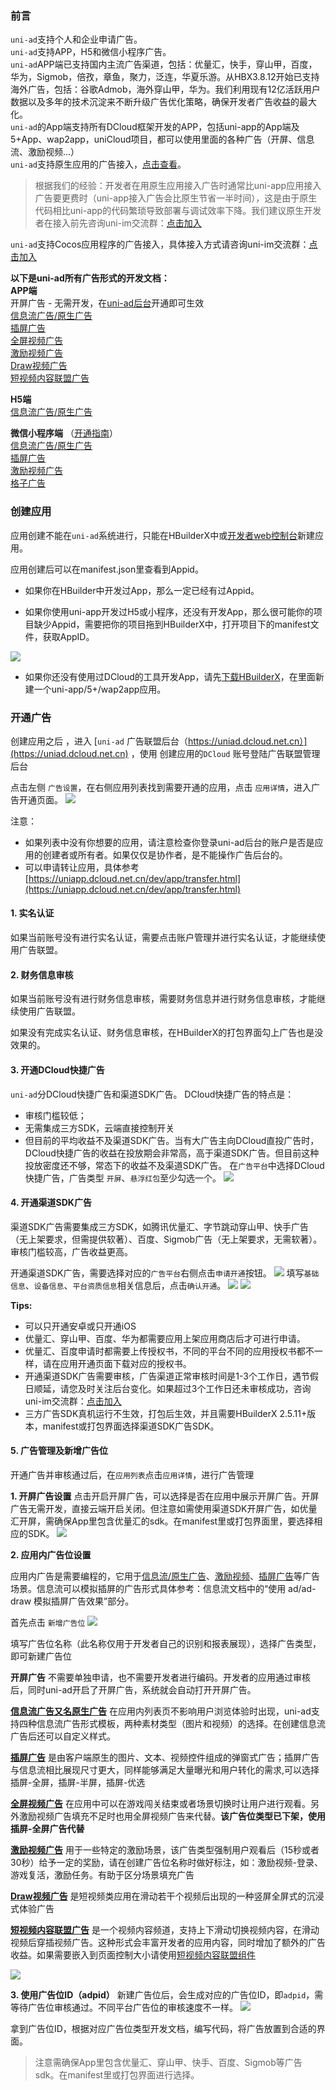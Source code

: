 ### 前言
`uni-ad`支持个人和企业申请广告。  
`uni-ad`支持APP，H5和微信小程序广告。  
`uni-ad`APP端已支持国内主流广告渠道，包括：优量汇，快手，穿山甲，百度，华为，Sigmob，倍孜，章鱼，聚力，泛连，华夏乐游。从HBX3.8.12开始已支持海外广告，包括：谷歌Admob，海外穿山甲，华为。我们利用现有12亿活跃用户数据以及多年的技术沉淀来不断升级广告优化策略，确保开发者广告收益的最大化。  
`uni-ad`的App端支持所有DCloud框架开发的APP，包括uni-app的App端及5+App、wap2app，uniCloud项目，都可以使用里面的各种广告（开屏、信息流、激励视频...）    
`uni-ad`支持原生应用的广告接入，[点击查看](https://ask.dcloud.net.cn/article/39505)。  

> 根据我们的经验：开发者在用原生应用接入广告时通常比uni-app应用接入广告要更费时（uni-app接入广告会比原生节省一半时间），这是由于原生代码相比uni-app的代码繁琐导致部署与调试效率下降。我们建议原生开发者在接入前先咨询uni-im交流群：[点击加入](https://im.dcloud.net.cn/#/?joinGroup=65d85fc09847e92db03ff81a)  

`uni-ad`支持Cocos应用程序的广告接入，具体接入方式请咨询uni-im交流群：[点击加入](https://im.dcloud.net.cn/#/?joinGroup=65d85fc09847e92db03ff81a)  

**以下是uni-ad所有广告形式的开发文档：**  
**APP端**  
开屏广告 - 无需开发，在[uni-ad后台](https://uniad.dcloud.net.cn/)开通即可生效  
[信息流广告/原生广告](https://uniapp.dcloud.net.cn/uni-ad/ad-component.html)  
[插屏广告](https://uniapp.dcloud.net.cn/uni-ad/ad-interstitial.html)  
[全屏视频广告](https://uniapp.dcloud.net.cn/uni-ad/ad-fullscreen-video.html)  
[激励视频广告](https://uniapp.dcloud.net.cn/uni-ad/ad-rewarded-video.html)  
[Draw视频广告](https://uniapp.dcloud.net.cn/uni-ad/ad-draw.html)  
[短视频内容联盟广告](https://uniapp.dcloud.net.cn/uni-ad/ad-content-page)  

**H5端**  
[信息流广告/原生广告](https://uniapp.dcloud.net.cn/uni-ad/ad-component.html)  

**微信小程序端** （[开通指南](https://uniapp.dcloud.net.cn/uni-ad/ad-weixin-dcloud.html)）  
[信息流广告/原生广告](https://uniapp.dcloud.net.cn/uni-ad/ad-component.html)  
[插屏广告](https://uniapp.dcloud.net.cn/uni-ad/ad-interstitial.html)  
[激励视频广告](https://uniapp.dcloud.net.cn/uni-ad/ad-rewarded-video.html)  
[格子广告](https://uniapp.dcloud.net.cn/uni-ad/ad-grid.html)  


### 创建应用
 
应用创建不能在`uni-ad`系统进行，只能在HBuilderX中或[开发者web控制台](https://dev.dcloud.net.cn/)新建应用。

应用创建后可以在manifest.json里查看到Appid。

- 如果你在HBuilder中开发过App，那么一定已经有过Appid。

- 如果你使用uni-app开发过H5或小程序，还没有开发App，那么很可能你的项目缺少Appid，需要把你的项目拖到HBuilderX中，打开项目下的manifest文件，获取AppID。

![](https://mp-7f3d7cc7-8148-4746-9d3c-2463e7ea14ea.cdn.bspapp.com/ad-open/hx_get_appid.png)

- 如果你还没有使用过DCloud的工具开发App，请先[下载HBuilderX](https://www.dcloud.io/hbuilderx.html)，在里面新建一个uni-app/5+/wap2app应用。

### 开通广告

创建应用之后 ，进入 [`uni-ad` 广告联盟后台（https://uniad.dcloud.net.cn）](https://uniad.dcloud.net.cn) ，使用 创建应用的`DCloud` 账号登陆广告联盟管理后台

点击左侧 `广告设置`，在右侧应用列表找到需要开通的应用，点击 `应用详情`，进入广告开通页面。
![](https://mp-7f3d7cc7-8148-4746-9d3c-2463e7ea14ea.cdn.bspapp.com/ad-open/appid_open_ad.png)

注意：
- 如果列表中没有你想要的应用，请注意检查你登录uni-ad后台的账户是否是应用的创建者或所有者。如果仅仅是协作者，是不能操作广告后台的。
- 可以申请转让应用，具体参考[https://uniapp.dcloud.net.cn/dev/app/transfer.html](https://uniapp.dcloud.net.cn/dev/app/transfer.html)


#### 1. 实名认证
如果当前账号没有进行实名认证，需要点击账户管理并进行实名认证，才能继续使用广告联盟。

#### 2. 财务信息审核
如果当前账号没有进行财务信息审核，需要财务信息并进行财务信息审核，才能继续使用广告联盟。

如果没有完成实名认证、财务信息审核，在HBuilderX的打包界面勾上广告也是没效果的。

#### 3. 开通DCloud快捷广告
`uni-ad`分DCloud快捷广告和渠道SDK广告。
DCloud快捷广告的特点是：
- 审核门槛较低；
- 无需集成三方SDK，云端直接控制开关
- 但目前的平均收益不及渠道SDK广告。当有大广告主向DCloud直投广告时，DCloud快捷广告的收益在投放期会非常高，高于渠道SDK广告。但目前这种投放密度还不够，常态下的收益不及渠道SDK广告。
在`广告平台`中选择DCloud快捷广告，广告类型 `开屏`、`悬浮红包`至少勾选一个。
![](https://mp-7f3d7cc7-8148-4746-9d3c-2463e7ea14ea.cdn.bspapp.com/ad-open/dcloud_splash_open.png)



#### 4. 开通渠道SDK广告

渠道SDK广告需要集成三方SDK，如腾讯优量汇、字节跳动穿山甲、快手广告（无上架要求，但需提供软著）、百度、Sigmob广告（无上架要求，无需软著）。审核门槛较高，广告收益更高。

开通渠道SDK广告，需要选择对应的`广告平台`右侧点击`申请开通`按钮。
![](https://mp-7f3d7cc7-8148-4746-9d3c-2463e7ea14ea.cdn.bspapp.com/ad-open/channel_app_open.png)
填写`基础信息`、`设备信息`、`平台资质信息`相关信息后，点击`确认开通`。
![](https://mp-7f3d7cc7-8148-4746-9d3c-2463e7ea14ea.cdn.bspapp.com/ad-open/baidu_open1.png)
![](https://mp-7f3d7cc7-8148-4746-9d3c-2463e7ea14ea.cdn.bspapp.com/ad-open/baidu_open2.png)



**Tips:**
- 可以只开通安卓或只开通iOS
- 优量汇、穿山甲、百度、华为都需要应用上架应用商店后才可进行申请。
- 优量汇、百度申请时都需要上传授权书，不同的平台不同的应用授权书都不一样，请在应用开通页面下载对应的授权书。
- 开通渠道SDK广告需要审核，广告渠道正常审核时间是1-3个工作日，遇节假日顺延，请您及时关注后台变化。如果超过3个工作日还未审核成功，咨询uni-im交流群：[点击加入](https://im.dcloud.net.cn/#/?joinGroup=65d85fc09847e92db03ff81a)
- 三方广告SDK真机运行不生效，打包后生效，并且需要HBuilderX 2.5.11+版本，manifest或打包界面选择渠道SDK广告SDK。


#### 5. 广告管理及新增广告位

开通广告并审核通过后，在`应用列表`点击`应用详情`，进行广告管理

**1. 开屏广告设置**
点击开启开屏广告，可以选择是否在应用中展示开屏广告。开屏广告无需开发，直接云端开启关闭。但注意如需使用渠道SDK开屏广告，如优量汇开屏，需确保App里包含优量汇的sdk。在manifest里或打包界面里，要选择相应的SDK。
![](https://mp-7f3d7cc7-8148-4746-9d3c-2463e7ea14ea.cdn.bspapp.com/ad-open/splash_open.png)


**2. 应用内广告位设置**

应用内广告是需要编程的，它用于[信息流/原生广告](https://uniapp.dcloud.net.cn/component/ad)、[激励视频](https://uniapp.dcloud.net.cn/component/ad-rewarded-video.html)、[插屏广告](https://uniapp.dcloud.net.cn/uni-ad/ad-interstitial.html)等广告场景。信息流可以模拟插屏的广告形式具体参考：信息流文档中的“使用 ad/ad-draw 模拟插屏广告效果”部分。

首先点击 `新增广告位`
![](https://mp-7f3d7cc7-8148-4746-9d3c-2463e7ea14ea.cdn.bspapp.com/ad-open/add_adp.png)


填写广告位名称（此名称仅用于开发者自己的识别和报表展现），选择广告类型，即可新建广告位

**开屏广告** 不需要单独申请，也不需要开发者进行编码。开发者的应用通过审核后，同时uni-ad开启了开屏广告，系统就会自动打开开屏广告。

**[信息流广告又名原生广告](https://uniapp.dcloud.net.cn/component/ad)** 在应用内列表页不影响用户浏览体验时出现，uni-ad支持四种信息流广告形式模板，两种素材类型（图片和视频）的选择。在创建信息流广告后还可以自定义样式。

**[插屏广告](https://uniapp.dcloud.net.cn/component/ad-interstitial.html)** 是由客户端原生的图片、文本、视频控件组成的弹窗式广告；插屏广告与信息流相比展现尺寸更大，同样能够满足大量曝光和用户转化的需求,可以选择插屏-全屏，插屏-半屏，插屏-优选

**[全屏视频广告](https://uniapp.dcloud.net.cn/component/ad-fullscreen-video.html)** 在应用中可以在游戏闯关结束或者场景切换时让用户进行观看。另外激励视频广告填充不足时也用全屏视频广告来代替。**该广告位类型已下架，使用插屏-全屏广告代替**

**[激励视频广告](https://uniapp.dcloud.net.cn/component/ad-rewarded-video.html)** 用于一些特定的激励场景，该广告类型强制用户观看后（15秒或者30秒）给予一定的奖励，请在创建广告位名称时做好标注，如：激励视频-登录、游戏复活，激励任务。有助于区分场景填充广告

**[Draw视频广告](https://uniapp.dcloud.net.cn/component/ad-draw.html#%E6%B2%89%E6%B5%B8%E8%A7%86%E9%A2%91%E6%B5%81%E5%B9%BF%E5%91%8A)** 是短视频类应用在滑动若干个视频后出现的一种竖屏全屏式的沉浸式体验广告

**[短视频内容联盟广告](https://uniapp.dcloud.net.cn/api/a-d/content-page)** 是⼀个视频内容频道，支持上下滑动切换视频内容，在滑动视频后穿插视频广告。这种形式会丰富开发者的应用内容，同时增加了额外的广告收益。如果需要嵌入到页面控制大小请使用[短视频内容联盟组件](https://uniapp.dcloud.net.cn/component/ad-content-page.html)

![](https://mp-7f3d7cc7-8148-4746-9d3c-2463e7ea14ea.cdn.bspapp.com/ad-open/add_adp2.png)

**3. 使用广告位ID（adpid）**
新建广告位后，会生成对应的广告位ID，即`adpid`，需等待广告位审核通过。不同平台广告位的审核速度不一样。
![](https://mp-7f3d7cc7-8148-4746-9d3c-2463e7ea14ea.cdn.bspapp.com/ad-open/adp_list.png)

拿到广告位ID，根据对应广告位类型开发文档，编写代码，将广告放置到合适的界面。

> 注意需确保App里包含优量汇、穿山甲、快手、百度、Sigmob等广告sdk。在manifest里或打包界面进行选择。

